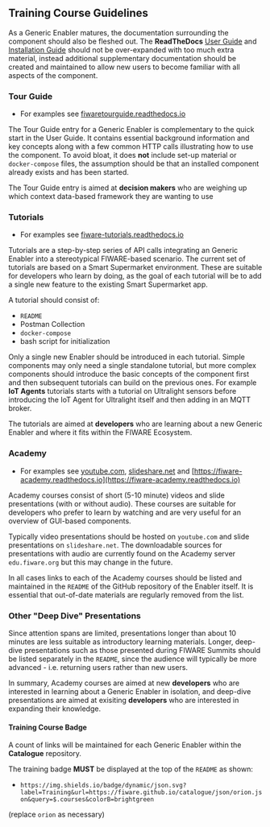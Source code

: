 ## Training Course Guidelines

As a Generic Enabler matures, the documentation surrounding the component should
also be fleshed out. The **ReadTheDocs**
[User Guide](development.md#developer-oriented-documentation-readthedocs) and
[Installation Guide](development.md#developer-oriented-documentation-readthedocs)
should not be over-expanded with too much extra material, instead additional
supplementary documentation should be created and maintained to allow new users
to become familiar with all aspects of the component.

### Tour Guide

-   For examples see
    [fiwaretourguide.readthedocs.io](https://fiwaretourguide.readthedocs.io/en/latest/iot-agents/introduction/)

The Tour Guide entry for a Generic Enabler is complementary to the quick start
in the User Guide. It contains essential background information and key concepts
along with a few common HTTP calls illustrating how to use the component. To
avoid bloat, it does **not** include set-up material or `docker-compose` files,
the assumption should be that an installed component already exists and has been
started.

The Tour Guide entry is aimed at **decision makers** who are weighing up which
context data-based framework they are wanting to use

### Tutorials

-   For examples see
    [fiware-tutorials.readthedocs.io](http://fiware-tutorials.readthedocs.io/en/latest)

Tutorials are a step-by-step series of API calls integrating an Generic Enabler
into a stereotypical FIWARE-based scenario. The current set of tutorials are
based on a Smart Supermarket environment. These are suitable for developers who
learn by doing, as the goal of each tutorial will be to add a single new feature
to the existing Smart Supermarket app.

A tutorial should consist of:

-   `README`
-   Postman Collection
-   `docker-compose`
-   bash script for initialization

Only a single new Enabler should be introduced in each tutorial. Simple
components may only need a single standalone tutorial, but more complex
components should introduce the basic concepts of the component first and then
subsequent tutorials can build on the previous ones. For example **IoT Agents**
tutorials starts with a tutorial on Ultralight sensors before introducing the
IoT Agent for Ultralight itself and then adding in an MQTT broker.

The tutorials are aimed at **developers** who are learning about a new Generic
Enabler and where it fits within the FIWARE Ecosystem.

### Academy

-   For examples see [youtube.com](https://www.youtube.com/watch?v=dHyVTan6bUY),
    [slideshare.net](https://www.slideshare.net/FI-WARE/fiware-iotidasintroul20v2)
    and
    [https://fiware-academy.readthedocs.io](https://fiware-academy.readthedocs.io)

Academy courses consist of short (5-10 minute) videos and slide presentations
(with or without audio). These courses are suitable for developers who prefer to
learn by watching and are very useful for an overview of GUI-based components.

Typically video presentations should be hosted on `youtube.com` and slide
presentations on `slideshare.net`. The downloadable sources for presentations
with audio are currently found on the Academy server `edu.fiware.org` but this
may change in the future.

In all cases links to each of the Academy courses should be listed and
maintained in the `README` of the GitHub repository of the Enabler itself. It is
essential that out-of-date materials are regularly removed from the list.

### Other "Deep Dive" Presentations

Since attention spans are limited, presentations longer than about 10 minutes
are less suitable as introductory learning materials. Longer, deep-dive
presentations such as those presented during FIWARE Summits should be listed
separately in the `README`, since the audience will typically be more advanced -
i.e. returning users rather than new users.

In summary, Academy courses are aimed at new **developers** who are interested
in learning about a Generic Enabler in isolation, and deep-dive presentations
are aimed at exisiting **developers** who are interested in expanding their
knowledge.

#### Training Course Badge

A count of links will be maintained for each Generic Enabler within the
**Catalogue** repository.

The training badge **MUST** be displayed at the top of the `README` as shown:

-   `https://img.shields.io/badge/dynamic/json.svg?label=Training&url=https://fiware.github.io/catalogue/json/orion.json&query=$.courses&colorB=brightgreen`

(replace `orion` as necessary)
